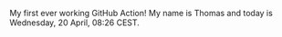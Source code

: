 My first ever working GitHub Action!
My name is Thomas and today is Wednesday, 20 April, 08:26 CEST. 

